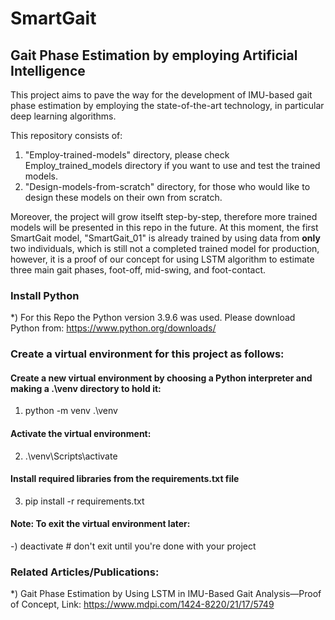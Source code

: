 # SmartGait
## Gait Phase Estimation by employing Artificial Intelligence

This project aims to pave the way for the development of IMU-based gait phase estimation by employing the state-of-the-art technology, in particular deep learning algorithms.

This repository consists of:
1) "Employ-trained-models" directory, please check Employ_trained_models directory if you want to use and test the trained models.
2) "Design-models-from-scratch" directory, for those who would like to design these models on their own from scratch.

Moreover, the project will grow itselft step-by-step, therefore more trained models will be presented in this repo in the future.
At this moment, the first SmartGait model, "SmartGait_01" is already trained by using data from **only** two individuals, which is still not a completed trained model for production, however, it is a proof of our concept for using LSTM algorithm to estimate three main gait phases, foot-off, mid-swing, and foot-contact.

### Install Python
*) For this Repo the Python version 3.9.6 was used. Please download Python from: https://www.python.org/downloads/
### Create a virtual environment for this project as follows:
#### Create a new virtual environment by choosing a Python interpreter and making a .\venv directory to hold it:
1) python -m venv .\venv
#### Activate the virtual environment:
2) .\venv\Scripts\activate
#### Install required libraries from the requirements.txt file
3) pip install -r requirements.txt

#### Note: To exit the virtual environment later:
-) deactivate  # don't exit until you're done with your project

### Related Articles/Publications:
*) Gait Phase Estimation by Using LSTM in IMU-Based Gait Analysis—Proof of Concept, Link: https://www.mdpi.com/1424-8220/21/17/5749
